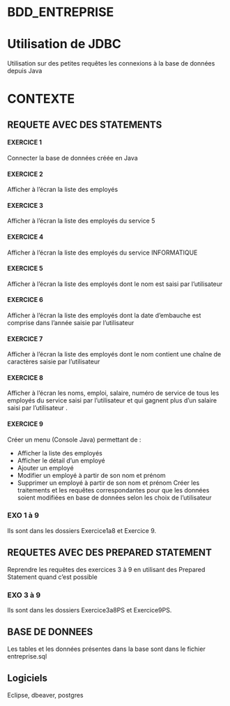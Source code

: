 # BDD_ENTREPRISE
# Utilisation de JDBC
Utilisation sur des petites requêtes les connexions à la base de données depuis Java

# CONTEXTE
## REQUETE AVEC DES STATEMENTS
#### EXERCICE 1
 Connecter la base de données créée en Java
#### EXERCICE 2                 
Afficher à l’écran la liste des employés
#### EXERCICE 3
Afficher à l’écran la liste des employés du service 5
#### EXERCICE 4
Afficher à l’écran la liste des employés du service INFORMATIQUE
#### EXERCICE 5
Afficher à l’écran la liste des employés dont le nom est saisi par l’utilisateur
#### EXERCICE 6
Afficher à l’écran la liste des employés dont la date d’embauche est comprise dans l’année saisie par
l’utilisateur
#### EXERCICE 7
Afficher à l’écran la liste des employés dont le nom contient une chaîne de caractères saisie par l’utilisateur
#### EXERCICE 8
Afficher à l’écran les noms, emploi, salaire, numéro de service de tous les employés du service saisi par
l’utilisateur et qui gagnent plus d’un salaire saisi par l’utilisateur .
#### EXERCICE 9
Créer un menu (Console Java) permettant de :
- Afficher la liste des employés
- Afficher le détail d’un employé
- Ajouter un employé
- Modifier un employé à partir de son nom et prénom
- Supprimer un employé à partir de son nom et prénom
Créer les traitements et les requêtes correspondantes pour que les données soient modifiées en base de
données selon les choix de l’utilisateur

### EXO 1 à 9
Ils sont dans les dossiers Exercice1a8 et Exercice 9.

## REQUETES AVEC DES PREPARED STATEMENT
Reprendre les requêtes des exercices 3 à 9 en utilisant des Prepared Statement quand c’est possible

### EXO 3 à 9
Ils sont dans les dossiers Exercice3a8PS et Exercice9PS.


## BASE DE DONNEES
Les tables et les données présentes dans la base sont dans le fichier entreprise.sql

## Logiciels
Eclipse,
dbeaver,
postgres 

